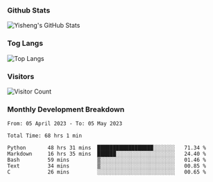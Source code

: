 ### Github Stats
![Yisheng's GitHub Stats](https://github-readme-stats-9qabuvhk1-gongyisheng.vercel.app/api?username=gongyisheng&count_private=true&show_icons=true)
### Tog Langs
![Top Langs](https://github-readme-stats-9qabuvhk1-gongyisheng.vercel.app/api/top-langs/?username=gongyisheng&layout=compact)
### Visitors
![Visitor Count](https://profile-counter.glitch.me/gongyisheng/count.svg)
### Monthly Development Breakdown
<!--START_SECTION:waka-->

```text
From: 05 April 2023 - To: 05 May 2023

Total Time: 68 hrs 1 min

Python       48 hrs 31 mins  ██████████████████░░░░░░░   71.34 %
Markdown     16 hrs 35 mins  ██████░░░░░░░░░░░░░░░░░░░   24.40 %
Bash         59 mins         ▒░░░░░░░░░░░░░░░░░░░░░░░░   01.46 %
Text         34 mins         ▒░░░░░░░░░░░░░░░░░░░░░░░░   00.85 %
C            26 mins         ░░░░░░░░░░░░░░░░░░░░░░░░░   00.65 %
```

<!--END_SECTION:waka-->
